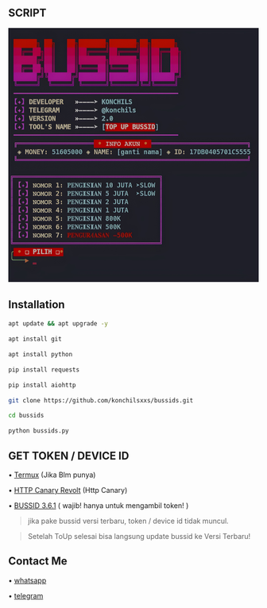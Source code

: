 ## SCRIPT
![SCRIPT](./img/topup.jpeg)

## Installation

```bash
apt update && apt upgrade -y
```

```bash
apt install git
```

```bash
apt install python
```

```bash
pip install requests
```

```bash
pip install aiohttp
```

```bash
git clone https://github.com/konchilsxxs/bussids.git
```

```bash
cd bussids
```

```bash
python bussids.py
```


## GET TOKEN / DEVICE ID

• [Termux](https://f-droid.org/repo/com.termux_1000.apk)  (Jika Blm punya)

• [HTTP Canary Revolt](https://github.com/konchilsxxs/bussids/releases/download/release/HttpCanary.apk) (Http Canary)

• [BUSSID 3.6.1](https://m.apkpure.com/id/bus-simulator-indonesia/com.maleo.bussimulatorid/download/3.6.1) ( wajib! hanya untuk mengambil token! ) 
> jika pake bussid versi terbaru, token / device id tidak muncul.

> Setelah ToUp selesai bisa langsung update bussid ke Versi Terbaru!


## Contact Me

• [whatsapp](https://wa.me/+6287878841498)

• [telegram](https://t.me/konchils)
